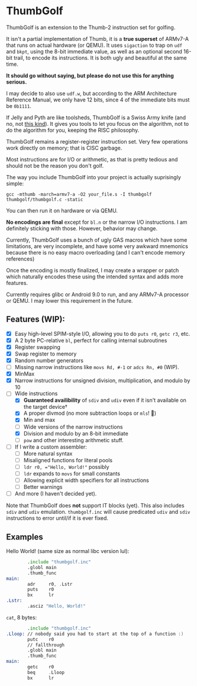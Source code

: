 # ThumbGolf

ThumbGolf is an extension to the Thumb-2 instruction set for golfing.

It isn't a partial implementation of Thumb, it is a **true superset** of ARMv7-A
that runs on actual hardware (or QEMU). It uses `sigaction` to trap on `udf`
and `bkpt`, using the 8-bit immediate value, as well as an optional second
16-bit trail, to encode its instructions. It is both ugly and beautiful at the
same time.

**It should go without saying, but please do not use this for anything serious.**

I may decide to also use `udf.w`, but according to the ARM Architecture Reference
Manual, we only have 12 bits, since 4 of the immediate bits must be `0b1111`.

If Jelly and Pyth are like toolsheds, ThumbGolf is a Swiss Army knife (and no, not
[this kind](https://stylesdaddy.com/wp-content/uploads/2019/11/Wenger-Swiss-Army-Knife-Giant.jpg)).
It gives you tools to let you focus on the algorithm, not to do the algorithm for
you, keeping the RISC philosophy.

ThumbGolf remains a register-register instruction set. Very few operations work
directly on memory; that is CISC garbage.

Most instructions are for I/O or arithmetic, as that is pretty tedious and should
not be the reason you don't golf.

The way you include ThumbGolf into your project is actually suprisingly simple:

    gcc -mthumb -march=armv7-a -O2 your_file.s -I thumbgolf thumbgolf/thumbgolf.c -static

You can then run it on hardware or via QEMU.

**No encodings are final** except for `bl.n` or the narrow I/O instructions. I am
definitely sticking with those. However, behavior may change.

Currently, ThumbGolf uses a bunch of ugly GAS macros which have some limitations,
are very incomplete, and have some very awkward mnemonics because there is no
easy macro overloading (and I can't encode memory references)

Once the encoding is mostly finalized, I may create a wrapper or patch which
naturally encodes these using the intended syntax and adds more features.

Currently requires glibc or Android 9.0 to run, and any ARMv7-A processor or
QEMU. I may lower this requirement in the future.

## Features (WIP):

 - [x] Easy high-level SPIM-style I/O, allowing you to do `puts r0`, `getc r3`, etc.
 - [x] A 2 byte PC-relative `bl`, perfect for calling internal subroutines
 - [x] Register swapping
 - [x] Swap register to memory
 - [x] Random number generators
 - [ ] Missing narrow instructions like `movs Rd, #-1` or `adcs Rn, #0` (WIP).
 - [x] MinMax
 - [x] Narrow instructions for unsigned division, multiplication, and modulo by 10
 - [ ] Wide instructions
   - [x] **Guaranteed availibility** of `sdiv` and `udiv` even if it isn't
available on the target device†
   - [x] A proper divmod (no more subtraction loops or `mls`! 🎉)
   - [x] Min and max
   - [ ] Wide versions of the narrow instructions
   - [x] Division and modulo by an 8-bit immediate
   - [ ] `pow` and other interesting arithmetic stuff.
 - [ ] If I write a custom assembler:
   - [ ] More natural syntax
   - [ ] Misaligned functions for literal pools
   - [ ] `ldr r0, ="Hello, World!"` possibly
   - [ ] `ldr` expands to `movs` for small constants
   - [ ] Allowing explicit width specifiers for all instructions
   - [ ] Better warnings
 - [ ] And more (I haven't decided yet).

Note that ThumbGolf does **not** support IT blocks (yet). This also includes
`sdiv` and `udiv` emulation. `thumbgolf.inc` will cause predicated `udiv` and
`sdiv` instructions to error until/if it is ever fixed.

## Examples

Hello World! (same size as normal libc version lul):
```asm
        .include "thumbgolf.inc"
        .globl main
        .thumb_func
main:
        adr     r0, .Lstr
        puts    r0
        bx      lr
.Lstr:
        .asciz "Hello, World!"
```
`cat`, 8 bytes:
```asm
        .include "thumbgolf.inc"
.Lloop: // nobody said you had to start at the top of a function :)
        putc    r0
        // fallthrough
        .globl main
        .thumb_func
main:
        getc    r0
        beq     .Lloop
        bx      lr
```
